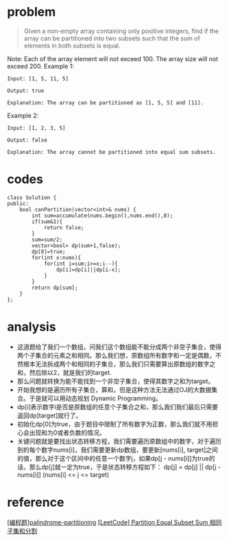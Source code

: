 # problem
>Given a non-empty array containing only positive integers, find if the array can be partitioned into two subsets such that the sum of elements in both subsets is equal.

Note:
Each of the array element will not exceed 100.
The array size will not exceed 200.
Example 1:
```
Input: [1, 5, 11, 5]

Output: true

Explanation: The array can be partitioned as [1, 5, 5] and [11].
```
Example 2:
```
Input: [1, 2, 3, 5]

Output: false

Explanation: The array cannot be partitioned into equal sum subsets.
```

# codes
```
class Solution {
public:
    bool canPartition(vector<int>& nums) {
        int sum=accumulate(nums.begin(),nums.end(),0);
        if(sum&1){
            return false;
        }
        sum=sum/2;
        vector<bool> dp(sum+1,false);
        dp[0]=true;
        for(int x:nums){
            for(int i=sum;i>=x;i--){
                dp[i]=dp[i]||dp[i-x];
            }
        }
        return dp[sum]; 
    }
};

```

# analysis
- 这道题给了我们一个数组，问我们这个数组能不能分成两个非空子集合，使得两个子集合的元素之和相同。那么我们想，原数组所有数字和一定是偶数，不然根本无法拆成两个和相同的子集合，那么我们只需要算出原数组的数字之和，然后除以2，就是我们的target.
- 那么问题就转换为能不能找到一个非空子集合，使得其数字之和为target。
- 开始我想的是遍历所有子集合，算和，但是这种方法无法通过OJ的大数据集合。于是就可以用动态规划 Dynamic Programming。
- dp[i]表示数字i是否是原数组的任意个子集合之和，那么我们我们最后只需要返回dp[target]就行了。
- 初始化dp[0]为true，由于题目中限制了所有数字为正数，那么我们就不用担心会出现和为0或者负数的情况。
- 关键问题就是要找出状态转移方程，我们需要遍历原数组中的数字，对于遍历到的每个数字nums[i]，我们需要更新dp数组，要更新[nums[i], target]之间的值，那么对于这个区间中的任意一个数字j，如果dp[j - nums[i]]为true的话，那么dp[j]就一定为true，于是状态转移方程如下：
 dp[j] = dp[j] || dp[j - nums[i]]         (nums[i] <= j <= target)

# reference
[[编程题]palindrome-partitioning][1]
[[LeetCode] Partition Equal Subset Sum 相同子集和分割][2]

[1]: https://www.nowcoder.com/questionTerminal/f983806a2ecb4106a17a365a642a9632
[2]: https://www.cnblogs.com/grandyang/p/5951422.html